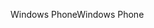 <span data-ttu-id="ab5d9-101">Windows Phone</span><span class="sxs-lookup"><span data-stu-id="ab5d9-101">Windows Phone</span></span>